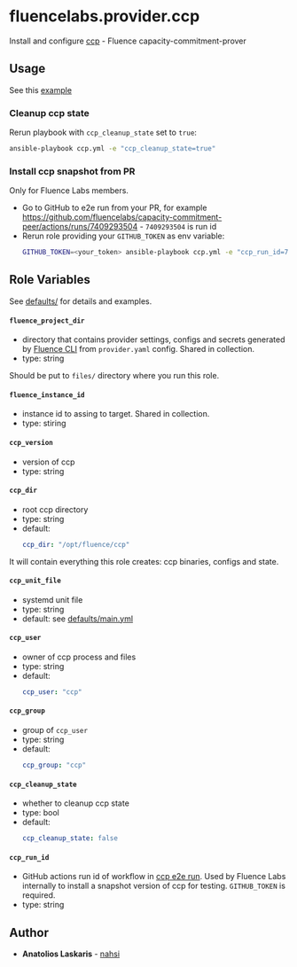 # fluencelabs.provider.ccp

Install and configure [ccp](https://github.com/fluencelabs/capacity-commitment-peer/) - Fluence capacity-commitment-prover

## Usage

See this [example](https://github.com/fluencelabs/ansible/blob/main/example/)

### Cleanup ccp state

Rerun playbook with `ccp_cleanup_state` set to `true`:
```bash
ansible-playbook ccp.yml -e "ccp_cleanup_state=true"
```

### Install ccp snapshot from PR

Only for Fluence Labs members.

- Go to GitHub to e2e run from your PR, for example
  https://github.com/fluencelabs/capacity-commitment-peer/actions/runs/7409293504 - `7409293504` is
  run id
- Rerun role providing your `GITHUB_TOKEN` as env variable:
    ```bash
    GITHUB_TOKEN=<your_token> ansible-playbook ccp.yml -e "ccp_run_id=7409293504"
    ```

## Role Variables

See [defaults/](https://github.com/fluencelabs/ansible/blob/main/roles/ccp/defaults) for details and examples.

#### `fluence_project_dir`

- directory that contains provider settings, configs and secrets generated by
  [Fluence CLI](https://github.com/fluencelabs/cli) from `provider.yaml` config.
  Shared in collection.
- type: string

Should be put to `files/` directory where you run this role.

#### `fluence_instance_id`

- instance id to assing to target. Shared in collection.
- type: stiring

#### `ccp_version`

- version of ccp
- type: string

#### `ccp_dir`

- root ccp directory
- type: string
- default:
    ```yml
    ccp_dir: "/opt/fluence/ccp"
    ```

It will contain everything this role creates: ccp binaries, configs and state.

#### `ccp_unit_file`

- systemd unit file
- type: string
- default: see [defaults/main.yml](https://github.com/fluencelabs/blob/main/roles/ccp/defaults/main.yml)

#### `ccp_user`

- owner of ccp process and files
- type: string
- default:
    ```yml
    ccp_user: "ccp"
    ```

#### `ccp_group`

- group of `ccp_user`
- type: string
- default:
    ```yml
    ccp_group: "ccp"
    ```

#### `ccp_cleanup_state`

- whether to cleanup ccp state
- type: bool
- default:
    ```yml
    ccp_cleanup_state: false
    ```

#### `ccp_run_id`

- GitHub actions run id of workflow in
  [ccp e2e run](https://github.com/fluencelabs/capacity-commitment-prover/actions/workflows/e2e.yml).
  Used by Fluence Labs internally to install a snapshot version of ccp for
  testing. `GITHUB_TOKEN` is required.
- type: string

## Author

- **Anatolios Laskaris** - [nahsi](https://github.com/nahsi)
